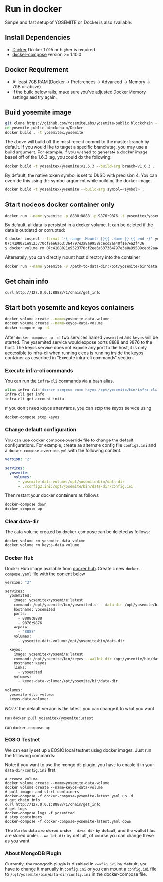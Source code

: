 # Run in docker

Simple and fast setup of YOSEMITE on Docker is also available.

## Install Dependencies

- [Docker](https://docs.docker.com) Docker 17.05 or higher is required
- [docker-compose](https://docs.docker.com/compose/) version >= 1.10.0

## Docker Requirement

- At least 7GB RAM (Docker -> Preferences -> Advanced -> Memory -> 7GB or above)
- If the build below fails, make sure you've adjusted Docker Memory settings and try again.

## Build yosemite image

```bash
git clone https://github.com/YosemiteLabs/yosemite-public-blockchain --recursive  --depth 1
cd yosemite-public-blockchain/Docker
docker build . -t yosemitex/yosemite
```

The above will build off the most recent commit to the master branch by default. If you would like to target a specific branch/tag, you may use a build argument. For example, if you wished to generate a docker image based off of the 1.6.3 tag, you could do the following:

```bash
docker build -t yosemitex/yosemite:v1.6.3 --build-arg branch=v1.6.3 .
```

By default, the native token symbol is set to DUSD with precision 4. You can override this using the symbol argument while building the docker image.

```bash
docker build -t yosemitex/yosemite --build-arg symbol=<symbol> .
```

## Start nodeos docker container only

```bash
docker run --name yosemite -p 8888:8888 -p 9876:9876 -t yosemitex/yosemite yosemited.sh -e --http-alias=yosemite:8888 --http-alias=127.0.0.1:8888 --http-alias=localhost:8888 arg1 arg2
```

By default, all data is persisted in a docker volume. It can be deleted if the data is outdated or corrupted:

```bash
$ docker inspect --format '{{ range .Mounts }}{{ .Name }} {{ end }}' yosemite
07c4108021e9523770cf2ee6a637364797e3a8a99589cecd2aa40f1e7ea2f436
$ docker volume rm 07c4108021e9523770cf2ee6a637364797e3a8a99589cecd2aa40f1e7ea2f436
```

Alternately, you can directly mount host directory into the container

```bash
docker run --name yosemite -v /path-to-data-dir:/opt/yosemite/bin/data-dir -p 8888:8888 -p 9876:9876 -t yosemitex/yosemite yosemited.sh -e --http-alias=nodeos:8888 --http-alias=127.0.0.1:8888 --http-alias=localhost:8888 arg1 arg2
```

## Get chain info

```bash
curl http://127.0.0.1:8888/v1/chain/get_info
```

## Start both yosemite and keyos containers

```bash
docker volume create --name=yosemite-data-volume
docker volume create --name=keyos-data-volume
docker-compose up -d
```

After `docker-compose up -d`, two services named `yosemited` and `keyos` will be started. The yosemited service would expose ports 8888 and 9876 to the host. The keyos service does not expose any port to the host, it is only accessible to infra-cli when running cleos is running inside the keyos container as described in "Execute infra-cli commands" section.

### Execute infra-cli commands

You can run the `infra-cli` commands via a bash alias.

```bash
alias infra-cli='docker-compose exec keyos /opt/yosemite/bin/infra-cli -u http://yosemited:8888 --wallet-url http://localhost:8900'
infra-cli get info
infra-cli get account inita
```

If you don't need keyos afterwards, you can stop the keyos service using

```bash
docker-compose stop keyos
```

### Change default configuration

You can use docker compose override file to change the default configurations. For example, create an alternate config file `config2.ini` and a `docker-compose.override.yml` with the following content.

```yaml
version: "2"

services:
  yosemite:
    volumes:
      - yosemite-data-volume:/opt/yosemite/bin/data-dir
      - ./config2.ini:/opt/yosemite/bin/data-dir/config.ini
```

Then restart your docker containers as follows:

```bash
docker-compose down
docker-compose up
```

### Clear data-dir

The data volume created by docker-compose can be deleted as follows:

```bash
docker volume rm yosemite-data-volume
docker volume rm keyos-data-volume
```

### Docker Hub

Docker Hub image available from [docker hub](https://hub.docker.com/r/yosemitex/yosemite/).
Create a new `docker-compose.yaml` file with the content below

```bash
version: "3"

services:
  yosemited:
    image: yosemitex/yosemite:latest
    command: /opt/yosemite/bin/yosemited.sh --data-dir /opt/yosemite/bin/data-dir -e --http-alias=yosemited:8888 --http-alias=127.0.0.1:8888 --http-alias=localhost:8888
    hostname: yosemited
    ports:
      - 8888:8888
      - 9876:9876
    expose:
      - "8888"
    volumes:
      - yosemite-data-volume:/opt/yosemite/bin/data-dir

  keyos:
    image: yosemitex/yosemite:latest
    command: /opt/yosemite/bin/keyos --wallet-dir /opt/yosemite/bin/data-dir --http-server-address=127.0.0.1:8900 --http-alias=localhost:8900 --http-alias=keyos:8900
    hostname: keyos
    links:
      - yosemited
    volumes:
      - keyos-data-volume:/opt/yosemite/bin/data-dir

volumes:
  yosemite-data-volume:
  keyos-data-volume:

```

*NOTE:* the default version is the latest, you can change it to what you want

run `docker pull yosemitex/yosemite:latest`

run `docker-compose up`

### EOSIO Testnet

We can easily set up a EOSIO local testnet using docker images. Just run the following commands:

Note: if you want to use the mongo db plugin, you have to enable it in your `data-dir/config.ini` first.

```
# create volume
docker volume create --name=yosemite-data-volume
docker volume create --name=keyos-data-volume
# pull images and start containers
docker-compose -f docker-compose-yosemite-latest.yaml up -d
# get chain info
curl http://127.0.0.1:8888/v1/chain/get_info
# get logs
docker-compose logs -f yosemited
# stop containers
docker-compose -f docker-compose-yosemite-latest.yaml down
```

The `blocks` data are stored under `--data-dir` by default, and the wallet files are stored under `--wallet-dir` by default, of course you can change these as you want.

### About MongoDB Plugin

Currently, the mongodb plugin is disabled in `config.ini` by default, you have to change it manually in `config.ini` or you can mount a `config.ini` file to `/opt/yosemite/bin/data-dir/config.ini` in the docker-compose file.
